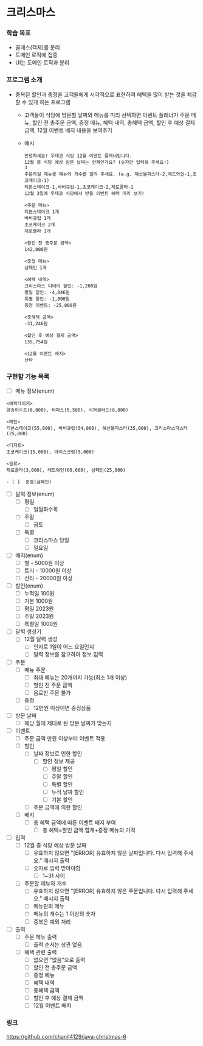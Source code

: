 # 크리스마스

### 학습 목표

- 클래스(객체)를 분리
- 도메인 로직에 집중
- UI는 도메인 로직과 분리

### 프로그램 소개

- 중복된 할인과 증정을 고객들에게 시각적으로 표현하여 혜택을 많이 받는 것을 체감할 수 있게 하는 프로그램
    - 고객들이 식당에 방문할 날짜와 메뉴를 미리 선택하면 이벤트 플래너가 주문 메뉴, 할인 전 총주문 금액, 증정 메뉴, 혜택 내역, 총혜택 금액, 할인 후 예상 결제 금액, 12월 이벤트 배지 내용을 보여주기
    - 예시

        ```
        안녕하세요! 우테코 식당 12월 이벤트 플래너입니다.
        12월 중 식당 예상 방문 날짜는 언제인가요? (숫자만 입력해 주세요!)
        3
        주문하실 메뉴를 메뉴와 개수를 알려 주세요. (e.g. 해산물파스타-2,레드와인-1,초코케이크-1)
        티본스테이크-1,바비큐립-1,초코케이크-2,제로콜라-1
        12월 3일에 우테코 식당에서 받을 이벤트 혜택 미리 보기!
         
        <주문 메뉴>
        티본스테이크 1개
        바비큐립 1개
        초코케이크 2개
        제로콜라 1개
         
        <할인 전 총주문 금액>
        142,000원
         
        <증정 메뉴>
        샴페인 1개
         
        <혜택 내역>
        크리스마스 디데이 할인: -1,200원
        평일 할인: -4,046원
        특별 할인: -1,000원
        증정 이벤트: -25,000원
         
        <총혜택 금액>
        -31,246원
         
        <할인 후 예상 결제 금액>
        135,754원
         
        <12월 이벤트 배지>
        산타
        ```

### 구현할 기능 목록

- [ ]  메뉴 정보(enum)

  ```
  <애피타이저>
  양송이수프(6,000), 타파스(5,500), 시저샐러드(8,000)
  
  <메인>
  티본스테이크(55,000), 바비큐립(54,000), 해산물파스타(35,000), 크리스마스파스타(25,000)
  
  <디저트>
  초코케이크(15,000), 아이스크림(5,000)
  
  <음료>
  제로콜라(3,000), 레드와인(60,000), 샴페인(25,000)
  ```

    - [ ]  증정(샴페인)
- [ ]  달력 정보(enum)
    - [ ]  평일
        - [ ]  일월화수목
    - [ ]  주말
        - [ ]  금토
    - [ ]  특별
        - [ ]  크리스마스 당일
        - [ ]  일요일
- [ ]  배지(enum)
    - [ ]  별 - 5000원 이상
    - [ ]  트리 - 10000원 이상
    - [ ]  산타 - 20000원 이상
- [ ]  할인(enum)
    - [ ]  누적일 100원
    - [ ]  기본 1000원
    - [ ]  평일 2023원
    - [ ]  주말 2023원
    - [ ]  특별일 1000원
- [ ]  달력 생성기
    - [ ]  12월 달력 생성
        - [ ]  인자로 1일이 어느 요일인지
        - [ ]  달력 정보를 참고하여 정보 입력
- [ ]  주문
    - [ ]  메뉴 주문
        - [ ]  최대 메뉴는 20개까지 가능(최소 1개 이상)
        - [ ]  할인 전 주문 금액
        - [ ]  음료만 주문 불가
    - [ ]  증정
        - [ ]  12만원 이상이면 증정상품
- [ ]  방문 날짜
    - [ ]  해당 월에 제대로 된 방문 날짜가 맞는지
- [ ]  이벤트
    - [ ]  주문 금액 만원 이상부터 이벤트 적용
    - [ ]  할인
        - [ ]  날짜 정보로 인한 할인
            - [ ]  할인 정보 제공
                - [ ]  평일 할인
                - [ ]  주말 할인
                - [ ]  특별 할인
                - [ ]  누적 날짜 할인
                - [ ]  기본 할인
        - [ ]  주문 금액에 의한 할인
    - [ ]  배지
        - [ ]  총 혜택 금액에 따른 이벤트 배지 부여
            - [ ]  총 혜택=할인 금액 합계+증정 메뉴의 가격
- [ ]  입력
    - [ ]  12월 중 식당 예상 방문 날짜
        - [ ]  유효하지 않으면 "[ERROR] 유효하지 않은 날짜입니다. 다시 입력해 주세요.” 메시지 출력
        - [ ]  숫자로 입력 받아야함
            - [ ]  1~31 사이
    - [ ]  주문할 메뉴와 개수
        - [ ]  유효하지 않으면 "[ERROR] 유효하지 않은 주문입니다. 다시 입력해 주세요.” 메시지 출력
        - [ ]  메뉴판의 메뉴
        - [ ]  메뉴의 개수는 1 이상의 숫자
        - [ ]  중복은 예외 처리
- [ ]  출력
    - [ ]  주문 메뉴 출력
        - [ ]  출력 순서는 상관 없음
    - [ ]  혜택 관련 출력
        - [ ]  없으면 “없음”으로 출력
        - [ ]  할인 전 총주문 금액
        - [ ]  증정 메뉴
        - [ ]  혜택 내역
        - [ ]  총혜택 금액
        - [ ]  할인 후 예상 결제 금액
        - [ ]  12월 이벤트 배지

### 링크

https://github.com/chanil4129/java-christmas-6